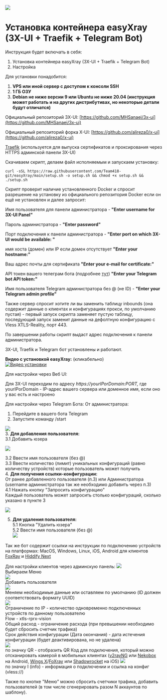 ![](https://telegra.ph/file/1e82726556d321d84e2b6.png)
# Установка контейнера easyXray (3X-UI + Traefik + Telegram Bot)
Инструкция будет включать в себя:

1.  Установка контейнера easyXray (3X-UI + Traefik + Telegram Bot)
2.  Настройка

Для установки понадобится:

1.  **VPS или иной сервер с доступом к консоли SSH**
2.  **1 ГБ ОЗУ**
3.  **Debian не ниже версии 9 или Ubuntu не ниже 20.04 (инструкция может работать и на других дистрибутивах, но некоторые детали будут отличатся)**

Официальный репозиторий 3X-UI: [https://github.com/MHSanaei/3x-ui](https://github.com/MHSanaei/3x-ui)

Официальный репозиторий форка X-UI: [https://github.com/alireza0/x-ui](https://github.com/alireza0/x-ui)

[Traefik](https://github.com/traefik/traefik) (используется для выпуска сертификатов и проксирования через HTTPS админской панели 3X-UI) 

Скачиваем скрипт, делаем файл исполняемым и запускаем установку:

    curl -sSL https://raw.githubusercontent.com/Team418-git/easyXray/main/setup.sh -o setup.sh && chmod +x setup.sh && ./setup.sh

Скрипт проверит наличие установленного Docker и спросит разрешение на установку из официального репозитория Docker если он ещё не установлен и далее запросит:

Имя пользователя для панели администратора - **"Enter username for 3X-UI Panel"**

Пароль администратора - **"Enter password"**

Порт подключения к панели администратора - **"Enter port on which 3X-UI would be available: "**

имя хоста (домен) или IP если домен отсутствует **"Enter your hostname:"**

Ваш адрес почты для сертификата **"Enter your e-mail for certificate:"**

API токен вашего телеграм бота (подробнее [тут](https://medium.com/geekculture/generate-telegram-token-for-bot-api-d26faf9bf064)) **"Enter your Telegram bot API token:"**

Имя пользователя Telegram администратора без @ (не ID) - **"Enter your Telegram admin profile"**

Также сервер спросит хотите ли вы заменить таблицу inbounds (она содержит данные о клиентах и конфигурациях прокси, по умолчанию пустая) - первый запуск скрипта заменяет пустую таблицу, последующий запуск заменит данные на дефолтную конфигурацию с Vless XTLS-Reality, порт 443.

По завершении работы скрипт выдаст адрес подключения к панели администратора.

3X-UI, Traefik и Telegram бот установлены и работают.     

**Видео с установкой easyXray:** (кликабельно)        
[![Видео установки](https://telegra.ph/file/2383c7ea0db55ab8a376e.jpg)](https://youtu.be/fjtPnENbYKU)     

Для настройки через Веб UI:

Для 3X-UI переходим по адресу _https://yourIPorDomain:PORT,_ где yourIPorDomain - IP-адрес вашего сервера или доменное имя, если оно у вас есть и настроено

Для настройки через Telegram Бота:
От администратора:
1. Перейдите в вашего бота Telegram
2. Запустите команду /start

![](https://telegra.ph/file/fb92abe35cc048814a85e.jpg)   
3. **Для добавления пользователя:**   
  3.1 Добавить юзера   

![](https://telegra.ph/file/75c44676a24a1b0a5d59e.jpg)   

  3.2 Ввести имя пользователя (без @)   
  3.3 Ввести количество (лимит) уникальных конфигураций (равно количеству устройств) которые пользователь может получить    
4. **Для получения ссылки-конфигурации:**     
   От ранее добавленного пользователя (п.3) или Администратора (username администратора так же необходимо добавить через п.3)   
  4.1 Нажать кнопку "Запросить конфигурацию"     
  Каждый пользователь может запросить столько конфигураций, сколько указано в пункте 3    

![](https://telegra.ph/file/bf9bd70ec7cf2929d5ddf.jpg)

5. **Для удаления пользователя:**   
5.1 Кнопка "Удалить юзера"     
5.2 Ввести имя пользователя (без @)     
![](https://telegra.ph/file/c5360e9ea4376b7cb5707.jpg)     

Так же бот содержит ссылки на инструкции по подключению устройств на платформах: MacOS, Windows, Linux, iOS, Android для клиентов [FoxRay](https://apps.apple.com/us/app/foxray/id6448898396) и [Hiddify Next](https://github.com/hiddify/hiddify-next)

Для настройки клиентов через админскую панель:
![](https://telegra.ph/file/7eb8f8013da91cfbfebe0.png)      
 Выбираем Меню   
![](https://telegra.ph/file/d085c978b3c622d54a875.png)      
Добавить пользователя   
![](https://telegra.ph/file/d2721d1ed8a72f8398b45.png)      
Меняем необходимые данные или оставляем по умолчанию (ID должен соответствовать формату UUID)   
![](https://telegra.ph/file/12f1372bb3b3239746968.png)     
Ограничение по IP - количество одновременно подключенных устройств по данному пользователю   
Flow - xtls-rprx-vision    
Общий расход - ограничение расхода (при превышении необходимо будет сбросить счетчик трафика)    
Срок действия конфигурации (Дата окончания) - дата истечения конфигурации (будет деактивирована, но не удалена)    
![](https://telegra.ph/file/e97259146bedf9ce7394c.png)      
  по значку QR - отобразить QR Код для подключения, который можно отсканировать камерой в мобильных клиентах ([v2rayNG](https://github.com/2dust/v2rayNG/releases) или [Nekobox](https://github.com/MatsuriDayo/NekoBoxForAndroid/releases) на Android, [Wings X](https://apps.apple.com/us/app/wings-x/id6446119727)/[FoXray](https://apps.apple.com/us/app/foxray/id6448898396) или [Shadowrocket](https://apps.apple.com/us/app/shadowrocket/id932747118) на iOS)
![](https://telegra.ph/file/9120e5869e7e5dd352357.png)      
по значку I (info) - информация о подключении и ссылка на конфиг (vless://)    

Также по кнопке "Меню" можно сбросить счетчики трафика, добавить пользователей (в том числе сгенерировать разом N аккаунтов по шаблону).    
